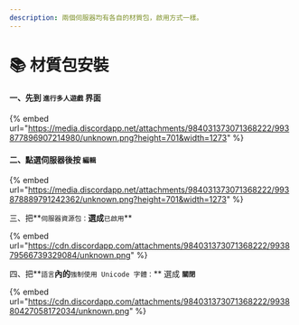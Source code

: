 ```yaml
---
description: 兩個伺服器均有各自的材質包，啟用方式一樣。
---
```


# 📚 材質包安裝

#### 一、先到 **`進行多人遊戲`** 界面

{% embed url="https://media.discordapp.net/attachments/984031373071368222/993877896907214980/unknown.png?height=701&width=1273" %}

#### 二、點選伺服器後按 **`編輯`**

{% embed url="https://media.discordapp.net/attachments/984031373071368222/993878889791242362/unknown.png?height=701&width=1273" %}

三、把**`伺服器資源包：`**選成**`已啟用`**

{% embed url="https://cdn.discordapp.com/attachments/984031373071368222/993879566739329084/unknown.png" %}

四、把**`語言`**內的**`強制使用 Unicode 字體：`** 選成 **`關閉`**

{% embed url="https://cdn.discordapp.com/attachments/984031373071368222/993880427058172034/unknown.png" %}
